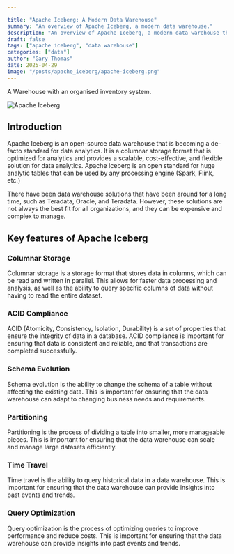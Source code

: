 ```yaml
---

title: "Apache Iceberg: A Modern Data Warehouse"
summary: "An overview of Apache Iceberg, a modern data warehouse."
description: "An overview of Apache Iceberg, a modern data warehouse that provides a scalable, cost-effective, and flexible solution for data analytics. Why is it important?"
draft: false
tags: ["apache iceberg", "data warehouse"]
categories: ["data"]
author: "Gary Thomas"
date: 2025-04-29
image: "/posts/apache_iceberg/apache-iceberg.png"
---
```


A Warehouse with an organised inventory system.

![Apache Iceberg](/posts/apache_iceberg/apache-iceberg.png)

## Introduction

Apache Iceberg is an open-source data warehouse that is becoming a de-facto standard for data analytics. It is a columnar storage format that is optimized for analytics and provides a scalable, cost-effective, and flexible solution for data analytics. Apache Iceberg is an open standard for huge analytic tables that can be used by any processing engine (Spark, Flink, etc.)

There have been data warehouse solutions that have been around for a long time, such as Teradata, Oracle, and Teradata. However, these solutions are not always the best fit for all organizations, and they can be expensive and complex to manage.

## Key features of Apache Iceberg

### Columnar Storage

Columnar storage is a storage format that stores data in columns, which can be read and written in parallel. This allows for faster data processing and analysis, as well as the ability to query specific columns of data without having to read the entire dataset.

### ACID Compliance

ACID (Atomicity, Consistency, Isolation, Durability) is a set of properties that ensure the integrity of data in a database. ACID compliance is important for ensuring that data is consistent and reliable, and that transactions are completed successfully.

### Schema Evolution

Schema evolution is the ability to change the schema of a table without affecting the existing data. This is important for ensuring that the data warehouse can adapt to changing business needs and requirements.

### Partitioning

Partitioning is the process of dividing a table into smaller, more manageable pieces. This is important for ensuring that the data warehouse can scale and manage large datasets efficiently.

### Time Travel

Time travel is the ability to query historical data in a data warehouse. This is important for ensuring that the data warehouse can provide insights into past events and trends.

### Query Optimization

Query optimization is the process of optimizing queries to improve performance and reduce costs. This is important for ensuring that the data warehouse can provide insights into past events and trends.


